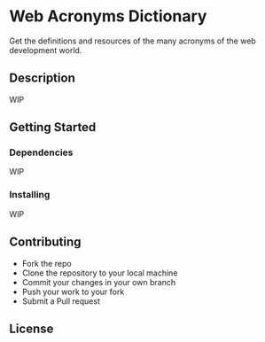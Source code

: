 # Web Acronyms Dictionary

Get the definitions and resources of the many acronyms of the web development world.

## Description

WIP

## Getting Started

### Dependencies

WIP

### Installing

WIP

## Contributing

* Fork the repo
* Clone the repository to your local machine
* Commit your changes in your own branch
* Push your work to your fork
* Submit a Pull request

## License

